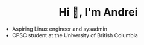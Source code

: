 <h1 align="center">Hi 👋, I'm Andrei</h1>

- Aspiring Linux engineer and sysadmin
- CPSC student at the University of British Columbia
